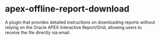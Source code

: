 # apex-offline-report-download
A plugin that provides detailed instructions on downloading reports without relying on the Oracle APEX Interactive Report/Grid, allowing users to receive the file directly via email.
